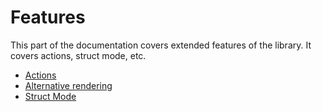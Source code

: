 
# Features

This part of the documentation covers extended features of the library.
It covers actions, struct mode, etc.

- [Actions](actions.md)
- [Alternative rendering](alternative-rendering.md)
- [Struct Mode](struct-mode.md)
